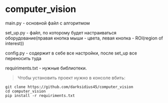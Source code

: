 # computer_vision

main.py - основной файл с алгоритмом

set_up.py - файл, по которому будет настраиваться оборудование(правая кнопка мыши - цвета, левая кнопка - ROI(region of interest))

config.py - содержит в себе все настройки, после set_up все переносить туда

requiriments.txt - нужные библиотеки. 

> Чтобы установить проект нужно в консоле вбить:

```
git clone https://github.com/darksidius45/computer_vision
cd computer_vision
pip install -r requiriments.txt
```

